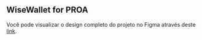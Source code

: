 ## WiseWallet for PROA

Você pode visualizar o design completo do projeto no Figma através deste [link](https://www.figma.com/design/SdCrkNXtQVTmmsAWT72ko4/WiseWallet?node-id=0-1&t=kowvTXYyuHYUM08f-1).
